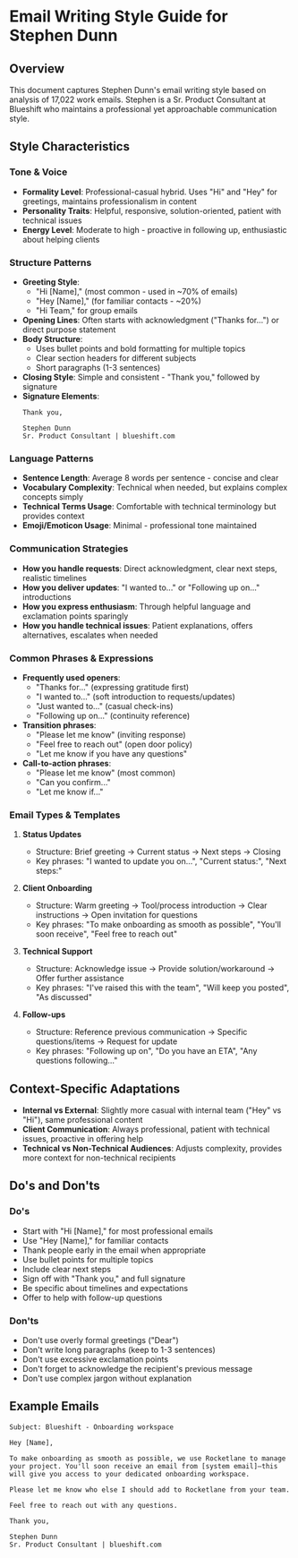 # Email Writing Style Guide for Stephen Dunn

## Overview
This document captures Stephen Dunn's email writing style based on analysis of 17,022 work emails. Stephen is a Sr. Product Consultant at Blueshift who maintains a professional yet approachable communication style.

## Style Characteristics

### Tone & Voice
- **Formality Level**: Professional-casual hybrid. Uses "Hi" and "Hey" for greetings, maintains professionalism in content
- **Personality Traits**: Helpful, responsive, solution-oriented, patient with technical issues
- **Energy Level**: Moderate to high - proactive in following up, enthusiastic about helping clients

### Structure Patterns
- **Greeting Style**: 
  - "Hi [Name]," (most common - used in ~70% of emails)
  - "Hey [Name]," (for familiar contacts - ~20%)
  - "Hi Team," for group emails
- **Opening Lines**: Often starts with acknowledgment ("Thanks for...") or direct purpose statement
- **Body Structure**: 
  - Uses bullet points and bold formatting for multiple topics
  - Clear section headers for different subjects
  - Short paragraphs (1-3 sentences)
- **Closing Style**: Simple and consistent - "Thank you," followed by signature
- **Signature Elements**: 
  ```
  Thank you,
  
  Stephen Dunn
  Sr. Product Consultant | blueshift.com
  ```

### Language Patterns
- **Sentence Length**: Average 8 words per sentence - concise and clear
- **Vocabulary Complexity**: Technical when needed, but explains complex concepts simply
- **Technical Terms Usage**: Comfortable with technical terminology but provides context
- **Emoji/Emoticon Usage**: Minimal - professional tone maintained

### Communication Strategies
- **How you handle requests**: Direct acknowledgment, clear next steps, realistic timelines
- **How you deliver updates**: "I wanted to..." or "Following up on..." introductions
- **How you express enthusiasm**: Through helpful language and exclamation points sparingly
- **How you handle technical issues**: Patient explanations, offers alternatives, escalates when needed

### Common Phrases & Expressions
- **Frequently used openers**:
  - "Thanks for..." (expressing gratitude first)
  - "I wanted to..." (soft introduction to requests/updates)
  - "Just wanted to..." (casual check-ins)
  - "Following up on..." (continuity reference)
- **Transition phrases**:
  - "Please let me know" (inviting response)
  - "Feel free to reach out" (open door policy)
  - "Let me know if you have any questions"
- **Call-to-action phrases**:
  - "Please let me know" (most common)
  - "Can you confirm..."
  - "Let me know if..."

### Email Types & Templates
1. **Status Updates**
   - Structure: Brief greeting → Current status → Next steps → Closing
   - Key phrases: "I wanted to update you on...", "Current status:", "Next steps:"

2. **Client Onboarding**
   - Structure: Warm greeting → Tool/process introduction → Clear instructions → Open invitation for questions
   - Key phrases: "To make onboarding as smooth as possible", "You'll soon receive", "Feel free to reach out"

3. **Technical Support**
   - Structure: Acknowledge issue → Provide solution/workaround → Offer further assistance
   - Key phrases: "I've raised this with the team", "Will keep you posted", "As discussed"

4. **Follow-ups**
   - Structure: Reference previous communication → Specific questions/items → Request for update
   - Key phrases: "Following up on", "Do you have an ETA", "Any questions following..."

## Context-Specific Adaptations
- **Internal vs External**: Slightly more casual with internal team ("Hey" vs "Hi"), same professional content
- **Client Communication**: Always professional, patient with technical issues, proactive in offering help
- **Technical vs Non-Technical Audiences**: Adjusts complexity, provides more context for non-technical recipients

## Do's and Don'ts
### Do's
- Start with "Hi [Name]," for most professional emails
- Use "Hey [Name]," for familiar contacts
- Thank people early in the email when appropriate
- Use bullet points for multiple topics
- Include clear next steps
- Sign off with "Thank you," and full signature
- Be specific about timelines and expectations
- Offer to help with follow-up questions

### Don'ts
- Don't use overly formal greetings ("Dear")
- Don't write long paragraphs (keep to 1-3 sentences)
- Don't use excessive exclamation points
- Don't forget to acknowledge the recipient's previous message
- Don't use complex jargon without explanation

## Example Emails
```
Subject: Blueshift - Onboarding workspace

Hey [Name],

To make onboarding as smooth as possible, we use Rocketlane to manage your project. You'll soon receive an email from [system email]—this will give you access to your dedicated onboarding workspace.

Please let me know who else I should add to Rocketlane from your team.

Feel free to reach out with any questions.

Thank you,

Stephen Dunn
Sr. Product Consultant | blueshift.com
```